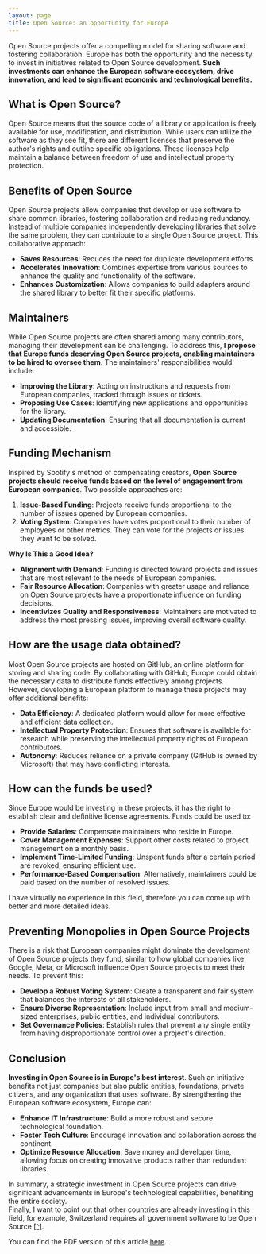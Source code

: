 ```yaml
---
layout: page
title: Open Source: an opportunity for Europe
---
```


Open Source projects offer a compelling model for sharing software and fostering 
collaboration. Europe has both the opportunity and the necessity to invest in 
initiatives related to Open Source development. 
**Such investments can enhance the European software ecosystem, drive 
innovation, and lead to significant economic and technological benefits.**

## What is Open Source?

Open Source means that the source code of a library or application is freely 
available for use, modification, and distribution. While users can utilize the 
software as they see fit, there are different licenses that preserve the 
author's rights and outline specific obligations. These licenses help maintain 
a balance between freedom of use and intellectual property protection.

## Benefits of Open Source

Open Source projects allow companies that develop or use software to share 
common libraries, fostering collaboration and reducing redundancy. 
Instead of multiple companies independently developing libraries that solve the 
same problem, they can contribute to a single Open Source project. 
This collaborative approach:

- **Saves Resources**: Reduces the need for duplicate development efforts.
- **Accelerates Innovation**: Combines expertise from various sources to enhance 
    the quality and functionality of the software.
- **Enhances Customization**: Allows companies to build adapters around the 
    shared library to better fit their specific platforms.

## Maintainers

While Open Source projects are often shared among many contributors, managing 
their development can be challenging. To address this, **I propose that Europe 
funds deserving Open Source projects, enabling maintainers to be hired to 
oversee them**.
The maintainers' responsibilities would include:

- **Improving the Library**: Acting on instructions and requests from European 
    companies, tracked through issues or tickets.
- **Proposing Use Cases**: Identifying new applications and opportunities for 
    the library.
- **Updating Documentation**: Ensuring that all documentation is current and 
    accessible.

## Funding Mechanism

Inspired by Spotify's method of compensating creators, **Open Source projects 
should receive funds based on the level of engagement from European companies**. 
Two possible approaches are:

1. **Issue-Based Funding**: Projects receive funds proportional to the number of 
    issues opened by European companies.
2. **Voting System**: Companies have votes proportional to their number of 
    employees or other metrics. They can vote for the projects or issues they
    want to be solved.

**Why Is This a Good Idea?**

- **Alignment with Demand**: Funding is directed toward projects and issues that 
    are most relevant to the needs of European companies.
- **Fair Resource Allocation**: Companies with greater usage and reliance on Open 
    Source projects have a proportionate influence on funding decisions.
- **Incentivizes Quality and Responsiveness**: Maintainers are motivated to 
    address the most pressing issues, improving overall software quality.

## How are the usage data obtained?

Most Open Source projects are hosted on GitHub, an online platform for storing 
and sharing code. By collaborating with GitHub, Europe could obtain the 
necessary data to distribute funds effectively among projects.  
However, developing a European platform to manage these projects may offer 
additional benefits:

- **Data Efficiency**: A dedicated platform would allow for more effective and 
    efficient data collection.
- **Intellectual Property Protection**: Ensures that software is available for 
    research while preserving the intellectual property rights of European 
    contributors.
- **Autonomy**: Reduces reliance on a private company (GitHub is owned by 
    Microsoft) that may have conflicting interests.

## How can the funds be used?

Since Europe would be investing in these projects, it has the right to establish 
clear and definitive license agreements. Funds could be used to:

- **Provide Salaries**: Compensate maintainers who reside in Europe.
- **Cover Management Expenses**: Support other costs related to project 
    management on a monthly basis.
- **Implement Time-Limited Funding**: Unspent funds after a certain period are 
    revoked, ensuring efficient use.
- **Performance-Based Compensation**: Alternatively, maintainers could be paid 
    based on the number of resolved issues.

I have virtually no experience in this field, therefore you can come up with
better and more detailed ideas.

## Preventing Monopolies in Open Source Projects


There is a risk that European companies might dominate the development of 
Open Source projects they fund, similar to how global companies like Google, 
Meta, or Microsoft influence Open Source projects to meet their needs. 
To prevent this:

- **Develop a Robust Voting System**: Create a transparent and fair system that 
    balances the interests of all stakeholders.
- **Ensure Diverse Representation**: Include input from small and 
    medium-sized enterprises, public entities, and individual contributors.
- **Set Governance Policies**: Establish rules that prevent any single entity 
    from having disproportionate control over a project's direction.

## Conclusion

**Investing in Open Source is in Europe's best interest**. 
Such an initiative benefits not just companies but also public entities, 
foundations, private citizens, and any organization that uses software. 
By strengthening the European software ecosystem, Europe can:

- **Enhance IT Infrastructure**: Build a more robust and secure technological 
    foundation.
- **Foster Tech Culture**: Encourage innovation and collaboration across the 
    continent.
- **Optimize Resource Allocation**: Save money and developer time, allowing 
    focus on creating innovative products rather than redundant libraries.

In summary, a strategic investment in Open Source projects can drive significant 
advancements in Europe's technological capabilities, benefiting the entire 
society.  
Finally, I want to point out that other countries are already investing in this
field, for example, Switzerland requires all government software to be Open
Source [[^]](https://www.bk.admin.ch/bk/en/home/digitale-transformation-ikt-lenkung/bundesarchitektur/open_source_software.html#).

You can find the PDF version of this article [here](preview/open_source_essay.pdf).
